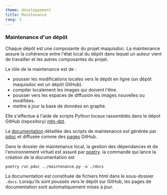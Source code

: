 ```yaml
---
theme: développement
title: Maintenance
rang: 3
---
```

### Maintenance d'un dépôt

Chaque dépôt est une composante du projet maquisdoc. La maintenance assure la cohérence entre l'état local du dépôt dans lequel un auteur vient de travailler et les autres composantes du projet.

Le rôle de la maintenance est de :

* pousser les modifications locales vers le dépôt en ligne (un dépôt maquisdoc est un dépôt GitHub).
* compiler localement les images qui doivent l'être.
* pousser vers les espaces de diffusion les images nouvelles ou modifiées.
* mettre à jour la base de données en graphe.

Elle s'effectue à l'aide de scripts Python locaux rassemblés dans le dépot GitHub (repository) [mtn-dpt](https://github.com/nicolair/mtn_dpt).

La [documentation](https://nicolair.github.io/mtn_dpt/maintenance.html) détaillée des scripts de maintenance est générée par [pdoc](https://pdoc.dev/docs/pdoc.html) et diffusée comme des [pages](https://docs.github.com/en/pages) GitHub.

Dans le dossier de maintenance local, la gestion des dépendances et de l'environnement virtuel est assuré par [poetry](https://python-poetry.org/docs/). la commande qui lance la création de la documentation est

    poetry run pdoc ../maintenance.py -o ./docs

La documentation est constituée de fichiers html dans le sous-dossier `.docs`. Lorsqu'ils sont poussés vers le dépôt sur GitHub, les pages de documentation sont automatiquement mises à jour.
